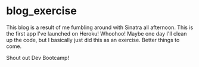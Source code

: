 blog_exercise
=============

This blog is a result of me fumbling around with Sinatra all afternoon. This is the first app I've launched on Heroku! Whoohoo! Maybe one day I'll clean up the code, but I basically just did this as an exercise. Better things to come. 

Shout out Dev Bootcamp!
